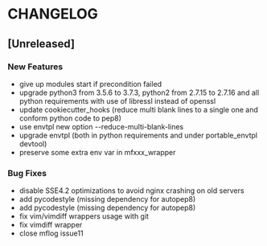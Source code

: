 # CHANGELOG


## [Unreleased]

### New Features
- give up modules start if precondition failed
- upgrade python3 from 3.5.6 to 3.7.3, python2 from 2.7.15 to 2.7.16 and all python requirements with use of libressl instead of openssl
- update cookiecutter_hooks (reduce multi blank lines to a single one and conform python code to pep8)
- use envtpl new option --reduce-multi-blank-lines
- upgrade envtpl (both in python requirements and under portable_envtpl devtool)
- preserve some extra env var in mfxxx_wrapper


### Bug Fixes
- disable SSE4.2 optimizations to avoid nginx crashing on old servers
- add pycodestyle (missing dependency for autopep8)
- add pycodestyle (missing dependency for autopep8)
- fix vim/vimdiff wrappers usage with git
- fix vimdiff wrapper
- close mflog issue11





